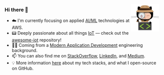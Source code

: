 <p align="center">
  <img width="18%" height="18%" align="center" src="./68747470733a2f2f6f63746f6465782e6769746875622e636f6d2f696d616765732f696e73706563746f6361742e6a7067.png" style="float: right" />
</p>

### Hi there 👋

- ☁️ I'm currently focusing on applied [AI/ML](https://aws.amazon.com/solutions/ai/) technologies at AWS.
- 📟 Deeply passionate about all things [IoT](https://en.wikipedia.org/wiki/Internet_of_things) — check out the [awesome-iot](https://github.com/HQarroum/awesome-iot) repository!
- 👨‍💻 Coming from a [Modern Application Development](https://aws.amazon.com/whitepapers/?whitepapers-main.sort-by=item.additionalFields.sortDate&whitepapers-main.sort-order=desc&awsf.whitepapers-content-type=*all&awsf.whitepapers-global-methodology=*all&awsf.whitepapers-tech-category=*all&awsf.whitepapers-industries=*all&awsf.whitepapers-business-category=*all) engineering background.
- 📫 You can also find me on [StackOverflow](https://stackoverflow.com/users/1175633/halim-qarroum), [LinkedIn](https://www.linkedin.com/in/hqm/), and [Medium](https://halim.qarroum.com).
- 💡 More information [here](./PROFILE.md) about my tech stacks, and what I open-source on GitHub.
